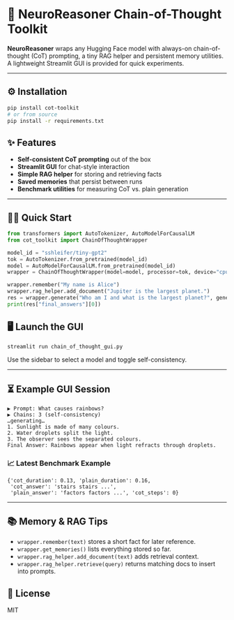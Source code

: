 # 🚀 NeuroReasoner Chain-of-Thought Toolkit

**NeuroReasoner** wraps any Hugging Face model with always-on chain-of-thought (CoT) prompting, a tiny RAG helper and persistent memory utilities. A lightweight Streamlit GUI is provided for quick experiments.

---

## ⚙️ Installation
```bash
pip install cot-toolkit
# or from source
pip install -r requirements.txt
```

## ✨ Features
- **Self-consistent CoT prompting** out of the box
- **Streamlit GUI** for chat-style interaction
- **Simple RAG helper** for storing and retrieving facts
- **Saved memories** that persist between runs
- **Benchmark utilities** for measuring CoT vs. plain generation

---

## 👩‍💻 Quick Start
```python
from transformers import AutoTokenizer, AutoModelForCausalLM
from cot_toolkit import ChainOfThoughtWrapper

model_id = "sshleifer/tiny-gpt2"
tok = AutoTokenizer.from_pretrained(model_id)
model = AutoModelForCausalLM.from_pretrained(model_id)
wrapper = ChainOfThoughtWrapper(model=model, processor=tok, device="cpu")

wrapper.remember("My name is Alice")
wrapper.rag_helper.add_document("Jupiter is the largest planet.")
res = wrapper.generate("Who am I and what is the largest planet?", generation_params={"max_new_tokens":16})
print(res["final_answers"][0])
```

## 🖥️ Launch the GUI
```bash
streamlit run chain_of_thought_gui.py
```
Use the sidebar to select a model and toggle self-consistency.

---

## ⏳ Example GUI Session
```
▶ Prompt: What causes rainbows?
▶ Chains: 3 (self-consistency)
…generating…
1. Sunlight is made of many colours.
2. Water droplets split the light.
3. The observer sees the separated colours.
Final Answer: Rainbows appear when light refracts through droplets.
```

### 📈 Latest Benchmark Example
```
{'cot_duration': 0.13, 'plain_duration': 0.16,
 'cot_answer': 'stairs stairs ...',
 'plain_answer': 'factors factors ...', 'cot_steps': 0}
```

---

## 📚 Memory & RAG Tips
- `wrapper.remember(text)` stores a short fact for later reference.
- `wrapper.get_memories()` lists everything stored so far.
- `wrapper.rag_helper.add_document(text)` adds retrieval context.
- `wrapper.rag_helper.retrieve(query)` returns matching docs to insert into prompts.

## 📜 License
MIT
